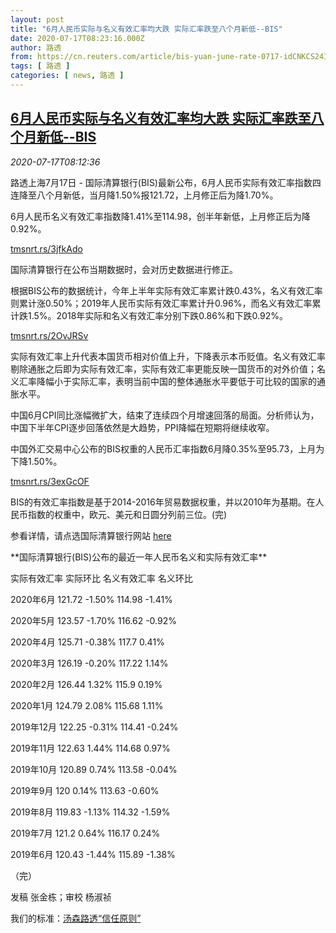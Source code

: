 ```yaml
---
layout: post
title: "6月人民币实际与名义有效汇率均大跌 实际汇率跌至八个月新低--BIS"
date: 2020-07-17T08:23:16.000Z
author: 路透
from: https://cn.reuters.com/article/bis-yuan-june-rate-0717-idCNKCS24I0WA
tags: [ 路透 ]
categories: [ news, 路透 ]
---
```

<!--1594974196000-->
[6月人民币实际与名义有效汇率均大跌 实际汇率跌至八个月新低--BIS](https://cn.reuters.com/article/bis-yuan-june-rate-0717-idCNKCS24I0WA)
------

<div>
<div><i>2020-07-17T08:12:36</i></div><div class="StandardArticleBody_body"><p>路透上海7月17日 - 国际清算银行(BIS)最新公布，6月人民币实际有效汇率指数四连降至八个月新低，当月降1.50%报121.72，上月修正后为降1.70%。 </p><p>6月人民币名义有效汇率指数降1.41%至114.98，创半年新低，上月修正后为降0.92%。 </p><p><a href="https://tmsnrt.rs/3jfkAdo">tmsnrt.rs/3jfkAdo</a> </p><p>国际清算银行在公布当期数据时，会对历史数据进行修正。 </p><p>根据BIS公布的数据统计，今年上半年实际有效汇率累计跌0.43%，名义有效汇率则累计涨0.50%；2019年人民币实际有效汇率累计升0.96%，而名义有效汇率累计跌1.5%。2018年实际和名义有效汇率分别下跌0.86%和下跌0.92%。 </p><p> <a href="https://tmsnrt.rs/2OvJRSv">tmsnrt.rs/2OvJRSv</a> </p><p>实际有效汇率上升代表本国货币相对价值上升，下降表示本币贬值。名义有效汇率剔除通胀之后即为实际有效汇率，实际有效汇率更能反映一国货币的对外价值；名义汇率降幅小于实际汇率，表明当前中国的整体通胀水平要低于可比较的国家的通胀水平。  </p><p>中国6月CPI同比涨幅微扩大，结束了连续四个月增速回落的局面。分析师认为，中国下半年CPI逐步回落依然是大趋势，PPI降幅在短期将继续收窄。 </p><p>中国外汇交易中心公布的BIS权重的人民币汇率指数6月降0.35%至95.73，上月为下降1.50%。 </p><p><a href="https://tmsnrt.rs/3exGcOF">tmsnrt.rs/3exGcOF</a> </p><p>BIS的有效汇率指数是基于2014-2016年贸易数据权重，并以2010年为基期。在人民币指数的权重中，欧元、美元和日圆分列前三位。(完) </p><p>参看详情，请点选国际清算银行网站 <a href="http://www.bis.org/statistics/eer/index.htm">here</a> </p><p>**国际清算银行(BIS)公布的最近一年人民币名义和实际有效汇率**  </p><p>                        实际有效汇率       实际环比     名义有效汇率      名义环比           </p><p>               2020年6月       121.72   -1.50%      114.98   -1.41%           </p><p>               2020年5月       123.57   -1.70%      116.62   -0.92%           </p><p>               2020年4月       125.71   -0.38%       117.7    0.41%           </p><p>               2020年3月       126.19   -0.20%      117.22    1.14%           </p><p>               2020年2月       126.44    1.32%       115.9    0.19%           </p><p>               2020年1月       124.79    2.08%      115.68    1.11%           </p><p>              2019年12月       122.25   -0.31%      114.41   -0.24%           </p><p>              2019年11月       122.63    1.44%      114.68    0.97%           </p><p>              2019年10月       120.89    0.74%      113.58   -0.04%           </p><p>               2019年9月          120    0.14%      113.63   -0.60%           </p><p>               2019年8月       119.83   -1.13%      114.32   -1.59%           </p><p>               2019年7月        121.2    0.64%      116.17    0.24%           </p><p>               2019年6月       120.43   -1.44%      115.89   -1.38%           </p><p>（完） </p><div class="Attribution_container"><div class="Attribution_attribution"><p class="Attribution_content">发稿 张金栋；审校 杨淑祯 </p></div></div><div class="StandardArticleBody_trustBadgeContainer"><span class="StandardArticleBody_trustBadgeTitle">我们的标准：</span><span class="trustBadgeUrl"><a href="https://www.thomsonreuters.cn/content/dam/openweb/documents/pdf/china/brochures/about-us-1.pdf">汤森路透“信任原则”</a></span></div></div>
</div>
